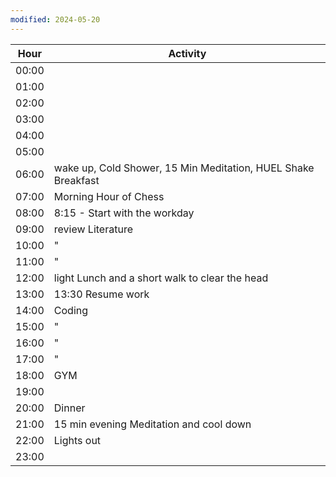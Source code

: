 ```yaml
---
modified: 2024-05-20
---
```


| Hour  | Activity                                                      |
| ----- | ------------------------------------------------------------- |
| 00:00 |                                                               |
| 01:00 |                                                               |
| 02:00 |                                                               |
| 03:00 |                                                               |
| 04:00 |                                                               |
| 05:00 |                                                               |
| 06:00 | wake up, Cold Shower, 15 Min Meditation, HUEL Shake Breakfast |
| 07:00 | Morning Hour of Chess                                         |
| 08:00 | 8:15 - Start with the workday                                 |
| 09:00 | review Literature                                             |
| 10:00 | "                                                             |
| 11:00 | "                                                             |
| 12:00 | light Lunch and a short walk to clear the head                |
| 13:00 | 13:30 Resume work                                             |
| 14:00 | Coding                                                        |
| 15:00 | "                                                             |
| 16:00 | "                                                             |
| 17:00 | "                                                             |
| 18:00 | GYM                                                           |
| 19:00 |                                                               |
| 20:00 | Dinner                                                        |
| 21:00 | 15 min evening Meditation and cool down                       |
| 22:00 | Lights out                                                    |
| 23:00 |                                                               |



  
